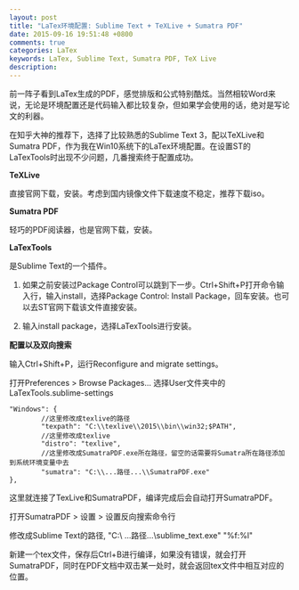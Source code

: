 ```yaml
---
layout: post
title: "LaTex环境配置: Sublime Text + TeXLive + Sumatra PDF"
date: 2015-09-16 19:51:48 +0800
comments: true
categories: LaTex
keywords: LaTex, Sublime Text, Sumatra PDF, TeX Live
description: 
---
```

前一阵子看到LaTex生成的PDF，感觉排版和公式特别酷炫。当然相较Word来说，无论是环境配置还是代码输入都比较复杂，但如果学会使用的话，绝对是写论文的利器。

在知乎大神的推荐下，选择了比较熟悉的Sublime Text 3，配以TeXLive和Sumatra PDF，作为我在Win10系统下的LaTex环境配置。在设置ST的LaTexTools时出现不少问题，几番搜索终于配置成功。

<!-- more -->

__TeXLive__

直接官网下载，安装。考虑到国内镜像文件下载速度不稳定，推荐下载iso。

__Sumatra PDF__

轻巧的PDF阅读器，也是官网下载，安装。

__LaTexTools__

是Sublime Text的一个插件。

1. 如果之前安装过Package Control可以跳到下一步。Ctrl+Shift+P打开命令输入行，输入install，选择Package Control: Install Package，回车安装。也可以去ST官网下载该文件直接安装。

2. 输入install package，选择LaTexTools进行安装。

__配置以及双向搜索__

输入Ctrl+Shift+P，运行Reconfigure and migrate settings。

打开Preferences > Browse Packages... 选择User文件夹中的LaTexTools.sublime-settings

```
"Windows": {
		//这里修改成texlive的路径
		"texpath": "C:\\texlive\\2015\\bin\\win32;$PATH",
		//这里修改成texlive
		"distro": "texlive",
		//这里修改成SumatraPDF.exe所在路径，留空的话需要将Sumatra所在路径添加到系统环境变量中去
		"sumatra": "C:\\...路径...\\SumatraPDF.exe"
},
```
这里就连接了TexLive和SumatraPDF，编译完成后会自动打开SumatraPDF。

打开SumatraPDF > 设置 > 设置反向搜索命令行

修改成Sublime Text的路径, "C:\ ...路径...\sublime_text.exe" "%f:%l"

新建一个tex文件，保存后Ctrl+B进行编译，如果没有错误，就会打开SumatraPDF，同时在PDF文档中双击某一处时，就会返回tex文件中相互对应的位置。

